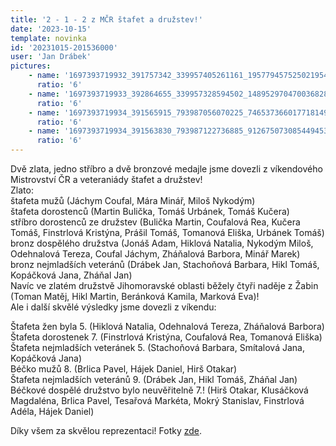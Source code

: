 ```yaml
---
title: '2 - 1 - 2 z MČR štafet a družstev!'
date: '2023-10-15'
template: novinka
id: '20231015-201536000'
user: 'Jan Drábek'
pictures:
    - name: '1697393719932_391757342_339957405261161_1957794575250219544_n.jpg'
      ratio: '6'
    - name: '1697393719933_392864655_339957328594502_148952970470036828_n.jpg'
      ratio: '6'
    - name: '1697393719934_391565915_793987056070225_7465373660177181497_n.jpg'
      ratio: '6'
    - name: '1697393719934_391563830_793987122736885_9126750730854494531_n.jpg'
      ratio: '6'
---
```

Dvě zlata, jedno stříbro a dvě bronzové medajle jsme dovezli z víkendového Mistrovství ČR a veteraniády štafet a družstev!  
Zlato:  
štafeta mužů (Jáchym Coufal, Mára Minář, Miloš Nykodým)  
štafeta dorostenců (Martin Bulička, Tomáš Urbánek, Tomáš Kučera)  
stříbro dorostenců ze družstev (Bulička Martin, Coufalová Rea, Kučera Tomáš, Finstrlová Kristýna, Prášil Tomáš, Tomanová Eliška, Urbánek Tomáš)  
bronz dospělého družstva (Jonáš Adam, Hiklová Natalia, Nykodým Miloš, Odehnalová Tereza, Coufal Jáchym, Zháňalová Barbora, Minář Marek)  
bronz nejmladších veteránů (Drábek Jan, Stachoňová Barbara, Hikl Tomáš, Kopáčková Jana, Zháňal Jan)  
Navíc ve zlatém družstvě Jihomoravské oblasti běžely čtyři naděje z Žabin (Toman Matěj, Hikl Martin, Beránková Kamila, Marková Eva)!  
Ale i další skvělé výsledky jsme dovezli z víkendu:

Štafeta žen byla 5. (Hiklová Natalia, Odehnalová Tereza, Zháňalová Barbora)  
Štafeta dorostenek 7. (Finstrlová Kristýna, Coufalová Rea, Tomanová Eliška)  
Štafeta nejmladších veteránek 5. (Stachoňová Barbara, Smítalová Jana, Kopáčková Jana)  
Béčko mužů 8. (Brlica Pavel, Hájek Daniel, Hirš Otakar)  
Štafeta nejmladších veteránů 9. (Drábek Jan, Hikl Tomáš, Zháňal Jan)  
Béčkové dospělé družstvo bylo neuvěřitelně 7.! (Hirš Otakar, Klusáčková Magdaléna, Brlica Pavel, Tesařová Markéta, Mokrý Stanislav, Finstrlová Adéla, Hájek Daniel)

Díky všem za skvělou reprezentaci!
Fotky [zde](https://www.rajce.idnes.cz/skzabovresky/album/mcr-stafet-a-druzstev-2023).
